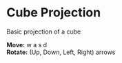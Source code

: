 # Cube Projection

Basic projection of a cube

<b>Move:</b> w a s d <br/>
<b>Rotate:</b> (Up, Down, Left, Right) arrows
